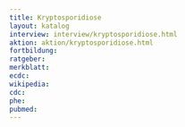 ```yaml
---
title: Kryptosporidiose
layout: katalog
interview: interview/kryptosporidiose.html
aktion: aktion/kryptosporidiose.html
fortbildung:
ratgeber:
merkblatt:
ecdc:
wikipedia:
cdc:
phe:
pubmed:
---
```


